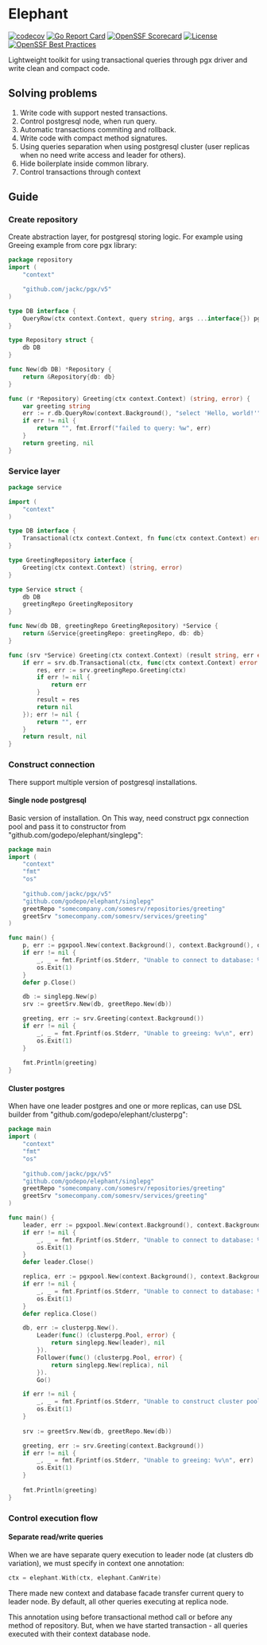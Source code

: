 # Elephant
[![codecov](https://codecov.io/gh/godepo/elephant/graph/badge.svg?token=I5M6SN6ZNI)](https://codecov.io/gh/godepo/elephant)
[![Go Report Card](https://goreportcard.com/badge/godepo/elephant)](https://goreportcard.com/report/godepo/elephant)
[![OpenSSF Scorecard](https://api.scorecard.dev/projects/github.com/{owner}/{repo}/badge)](https://scorecard.dev/viewer/?uri=github.com/godepo/elephant)
[![License](https://img.shields.io/badge/License-MIT%202.0-blue.svg)](https://github.com/godepo/elephant/blob/main/LICENSE)
[![OpenSSF Best Practices](https://www.bestpractices.dev/projects/9752/badge)](https://www.bestpractices.dev/projects/9752)

Lightweight toolkit for using transactional queries through pgx driver and write clean and compact code. 

## Solving problems

1. Write code with support nested transactions.
2. Control postgresql node, when run query.
3. Automatic transactions commiting and rollback.
4. Write code with compact method signatures.
5. Using queries separation when using postgresql cluster (user replicas when no need write access and leader for others).
6. Hide boilerplate inside common library.
7. Control transactions through context

## Guide


### Create repository

Create abstraction layer, for postgresql storing logic. For example using Greeing example from core pgx library:

```go
package repository
import (
    "context"

    "github.com/jackc/pgx/v5"
)

type DB interface {
	QueryRow(ctx context.Context, query string, args ...interface{}) pgx.Row
}

type Repository struct {
	db DB
}

func New(db DB) *Repository {
	return &Repository{db: db}
}

func (r *Repository) Greeting(ctx context.Context) (string, error) {
	var greeting string
	err := r.db.QueryRow(context.Background(), "select 'Hello, world!'").Scan(&greeting)
	if err != nil {
		return "", fmt.Errorf("failed to query: %w", err)
	}
	return greeting, nil
}
```

### Service layer

```go
package service

import (
	"context"
)

type DB interface {
	Transactional(ctx context.Context, fn func(ctx context.Context) error) (out error)
}

type GreetingRepository interface {
	Greeting(ctx context.Context) (string, error)
}

type Service struct {
	db DB
	greetingRepo GreetingRepository
}

func New(db DB, greetingRepo GreetingRepository) *Service {
	return &Service{greetingRepo: greetingRepo, db: db}
}

func (srv *Service) Greeting(ctx context.Context) (result string, err error) {
	if err = srv.db.Transactional(ctx, func(ctx context.Context) error {
		res, err := srv.greetingRepo.Greeting(ctx)
		if err != nil {
			return err
		}
		result = res
		return nil
	}); err != nil {
		return "", err
    }
	return result, nil
}
```

### Construct connection

There support multiple version of postgresql installations.

#### Single node postgresql

Basic version of installation. On This way, need construct pgx connection pool and pass it to constructor from
"github.com/godepo/elephant/singlepg":

```go
package main
import (
	"context"
	"fmt"
	"os"
	
	"github.com/jackc/pgx/v5"
	"github.com/godepo/elephant/singlepg"
	greetRepo "somecompany.com/somesrv/repositories/greeting"
	greetSrv "somecompany.com/somesrv/services/greeting"
)

func main() {
	p, err := pgxpool.New(context.Background(), context.Background(), os.Getenv("DATABASE_URL"))
	if err != nil {
		_, _ = fmt.Fprintf(os.Stderr, "Unable to connect to database: %v\n", err)
		os.Exit(1)
	}
	defer p.Close()

	db := singlepg.New(p)
	srv := greetSrv.New(db, greetRepo.New(db))

	greeting, err := srv.Greeting(context.Background())
	if err != nil {
		_, _ = fmt.Fprintf(os.Stderr, "Unable to greeing: %v\n", err)
		os.Exit(1)
    }
	
	fmt.Println(greeting)
}
```

#### Cluster postgres

When have one leader postgres and one or more replicas, can use DSL builder from "github.com/godepo/elephant/clusterpg":

```go
package main
import (
	"context"
	"fmt"
	"os"
	
	"github.com/jackc/pgx/v5"
	"github.com/godepo/elephant/singlepg"
	greetRepo "somecompany.com/somesrv/repositories/greeting"
	greetSrv "somecompany.com/somesrv/services/greeting"
)

func main() {
	leader, err := pgxpool.New(context.Background(), context.Background(), os.Getenv("LEADER_URL"))
	if err != nil {
		_, _ = fmt.Fprintf(os.Stderr, "Unable to connect to database: %v\n", err)
		os.Exit(1)
	}
	defer leader.Close()

	replica, err := pgxpool.New(context.Background(), context.Background(), os.Getenv("REPLICA_URL"))
	if err != nil {
		_, _ = fmt.Fprintf(os.Stderr, "Unable to connect to database: %v\n", err)
		os.Exit(1)
	}
	defer replica.Close()

	db, err := clusterpg.New().
		Leader(func() (clusterpg.Pool, error) {
			return singlepg.New(leader), nil
		}).
		Follower(func() (clusterpg.Pool, error) {
			return singlepg.New(replica), nil
		}).
		Go()

	if err != nil {
		_, _ = fmt.Fprintf(os.Stderr, "Unable to construct cluster pool: %v\n", err)
		os.Exit(1)
	}
	
	srv := greetSrv.New(db, greetRepo.New(db))

	greeting, err := srv.Greeting(context.Background())
	if err != nil {
		_, _ = fmt.Fprintf(os.Stderr, "Unable to greeing: %v\n", err)
		os.Exit(1)
    }
	
	fmt.Println(greeting)
}
```

### Control execution flow

#### Separate read/write queries

When we are have separate query execution to leader node (at clusters db variation), we must specify in context one 
annotation:

```go
ctx = elephant.With(ctx, elephant.CanWrite)
```

There made new context and database facade transfer current query to leader node. By default, all other queries executing 
at replica node. 

This annotation using before transactional method call or before any method of repository. But, when we have started 
transaction - all queries executed with their context database node. 

